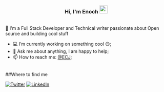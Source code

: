 <h3 align="center">
  Hi, I'm Enoch <img src="https://media.giphy.com/media/hvRJCLFzcasrR4ia7z/giphy.gif" width="25px">
</h3>

<br />
🚀 I'm a Full Stack Developer and Technical writer passionate about Open source and building cool stuff 
<br />

- 💻 I’m currently working on something cool :wink:;
- 💬 Ask me about anything, I am happy to help;
- 📫 How to reach me: [@ECJ](https://twitter.com/EnochChejieh);

<br />
##Where to find me
<br />

<a href="https://twitter.com/EnochChejieh" target="_blank"><img alt="Twitter" src="https://img.shields.io/badge/twitter-%231DA1F2.svg?&style=for-the-badge&logo=twitter&logoColor=white" /></a> 
<a href="https://www.linkedin.com/in/enoch-chejieh-a39652155/" target="_blank"><img alt="LinkedIn" src="https://img.shields.io/badge/linkedin-%230077B5.svg?&style=for-the-badge&logo=linkedin&logoColor=white" /></a>

